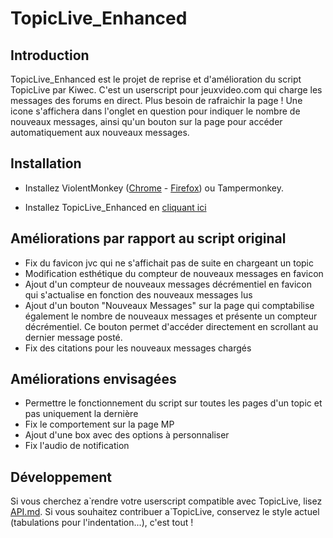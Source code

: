 # TopicLive_Enhanced

## Introduction

TopicLive_Enhanced est le projet de reprise et d'amélioration du script TopicLive par Kiwec.
C'est un userscript pour jeuxvideo.com qui charge les messages des forums en direct. Plus besoin de rafraichir la page !
Une icone s'affichera dans l'onglet en question pour indiquer le nombre de nouveaux messages, ainsi qu'un bouton sur la page pour accéder automatiquement aux nouveaux messages.

## Installation

- Installez ViolentMonkey ([Chrome](https://chrome.google.com/webstore/detail/violentmonkey/jinjaccalgkegednnccohejagnlnfdag) - [Firefox](https://addons.mozilla.org/firefox/addon/violentmonkey)) ou Tampermonkey.

- Installez TopicLive_Enhanced en [cliquant ici](https://github.com/moyaona/TopicLive_Enhanced/raw/main/TopicLive_Enhanced.user.js)

## Améliorations par rapport au script original

- Fix du favicon jvc qui ne s'affichait pas de suite en chargeant un topic
- Modification esthétique du compteur de nouveaux messages en favicon
- Ajout d'un compteur de nouveaux messages décrémentiel en favicon qui s'actualise en fonction des nouveaux messages lus
- Ajout d'un bouton "Nouveaux Messages" sur la page qui comptabilise également le nombre de nouveaux messages et présente un compteur décrémentiel.
Ce bouton permet d'accéder directement en scrollant au dernier message posté.
- Fix des citations pour les nouveaux messages chargés

## Améliorations envisagées

- Permettre le fonctionnement du script sur toutes les pages d'un topic et pas uniquement la dernière
- Fix le comportement sur la page MP
- Ajout d'une box avec des options à personnaliser
- Fix l'audio de notification


## Développement

Si vous cherchez а̀ rendre votre userscript compatible avec TopicLive, lisez [API.md](https://git.kiwec.net/kiwec/TopicLive/src/master/API.md).
Si vous souhaitez contribuer а̀ TopicLive, conservez le style actuel (tabulations pour l'indentation...), c'est tout !
